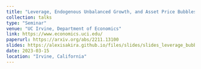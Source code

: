 ```yaml
---
title: "Leverage, Endogenous Unbalanced Growth, and Asset Price Bubbles"
collection: talks
type: "Seminar"
venue: "UC Irvine, Department of Economics"
link: https://www.economics.uci.edu/
paperurl: https://arxiv.org/abs/2211.13100
slides: https://alexisakira.github.io/files/slides/slides_leverage_bubble.pdf
date: 2023-03-15
location: "Irvine, California"
---
```

